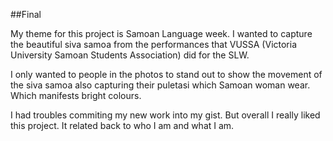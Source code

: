 ##Final

My theme for this project is Samoan Language week. I wanted to capture the beautiful siva samoa from the performances that VUSSA (Victoria University Samoan Students Association) did for the SLW.

I only wanted to people in the photos to stand out to show the movement of the siva samoa also capturing their puletasi which Samoan woman wear. Which manifests bright colours.

I had troubles commiting my new work into my gist. But overall I really liked this project. It related back to who I am and what I am.

